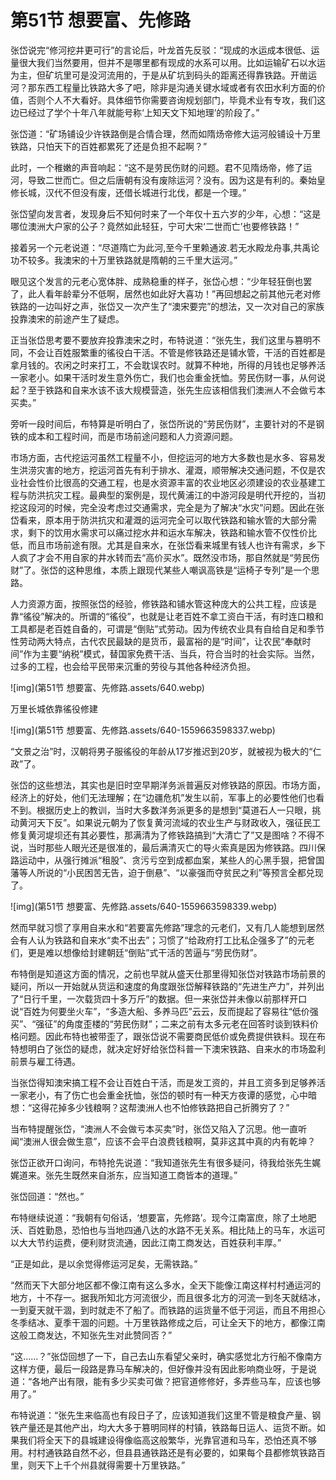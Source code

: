 # 第51节 想要富、先修路

张岱说完“修河挖井更可行”的言论后，叶龙首先反驳：“现成的水运成本很低、运量很大我们当然要用，但并不是哪里都有现成的水系可以用。比如运输矿石以水运为主，但矿坑里可是没河流用的，于是从矿坑到码头的距离还得靠铁路。开凿运河？那东西工程量比铁路大多了吧，除非是沟通关键水域或者有农田水利方面的价值，否则个人不大看好。具体细节你需要咨询规划部门，毕竟术业有专攻，我们这边已经过了学个十年八年就能号称‘上知天文下知地理’的阶段了。”

张岱道：“矿场铺设少许铁路倒是合情合理，然而如隋炀帝修大运河般铺设十万里铁路，只怕天下的百姓都累死了还是负担不起啊？”

此时，一个稚嫩的声音响起：“这不是劳民伤财的问题。君不见隋炀帝，修了运河，导致二世而亡。但之后唐朝有没有废除运河？没有。因为这是有利的。秦始皇修长城，汉代不但没有废，还借长城进行北伐，都是一个理。”

张岱望向发言者，发现身后不知何时来了一个年仅十五六岁的少年，心想：“这是哪位澳洲大户家的公子？竟然如此轻狂，宁可大宋‘二世而亡’也要修铁路！”

接着另一个元老说道：“尽道隋亡为此河,至今千里赖通波.若无水殿龙舟事,共禹论功不较多。我澳宋的十万里铁路就是隋朝的三千里大运河。”

眼见这个发言的元老心宽体胖、成熟稳重的样子，张岱心想：“少年轻狂倒也罢了，此人看年龄辈分不低啊，居然也如此好大喜功！”再回想起之前其他元老对修铁路的一边叫好之声，张岱又一次产生了“澳宋要完”的想法，又一次对自己的家族投靠澳宋的前途产生了疑虑。

正当张岱思考要不要放弃投靠澳宋之时，布特说道：“张先生，我们这里与篡明不同，不会让百姓服繁重的徭役白干活。不管是修铁路还是铺水管，干活的百姓都是拿月钱的。农闲之时来打工，不会耽误农时。就算不种地，所得的月钱也足够养活一家老小。如果干活时发生意外伤亡，我们也会重金抚恤。劳民伤财一事，从何说起？至于铁路和自来水该不该大规模营造，张先生应该相信我们澳洲人不会做亏本买卖。”

旁听一段时间后，布特算是听明白了，张岱所说的“劳民伤财”，主要针对的不是钢铁的成本和工程时间，而是市场前途问题和人力资源问题。

市场方面，古代挖运河虽然工程量不小，但挖运河的地方大多数也是水多、容易发生洪涝灾害的地方，挖运河首先有利于排水、灌溉，顺带解决交通问题，不仅是农业社会性价比很高的交通工程，也是水资源丰富的农业地区必须建设的农业基建工程与防洪抗灾工程。最典型的案例是，现代黄浦江的中游河段是明代开挖的，当初挖这段河的时候，完全没考虑过交通需求，完全是为了解决“水灾”问题。因此在张岱看来，原本用于防洪抗灾和灌溉的运河完全可以取代铁路和输水管的大部分需求，剩下的饮用水需求可以痛过挖水井和运水车解决，铁路和输水管不仅性价比低，而且市场前途有限。尤其是自来水，在张岱看来城里有钱人也许有需求，乡下人疯了才会不用自家的井水转而去“高价买水”。既然没市场，那自然就是“劳民伤财”了。张岱的这种思维，本质上跟现代某些人嘲讽高铁是“运椅子专列”是一个思路。

人力资源方面，按照张岱的经验，修铁路和铺水管这种庞大的公共工程，应该是靠“徭役”解决的。所谓的“徭役”，也就是让老百姓不拿工资白干活，有时连口粮和工具都是老百姓自备的，可谓是“倒贴”式劳动。因为传统农业具有自给自足和季节性劳动两大特点，古代农民最缺的是货币，最富裕的是“时间”，让农民“奉献时间”作为主要“纳税”模式，替国家免费干活、当兵，符合当时的社会实际。当然，过多的工程，也会给平民带来沉重的劳役与其他各种经济负担。

![img](第51节  想要富、先修路.assets/640.webp)

万里长城依靠徭役修建

![img](第51节  想要富、先修路.assets/640-1559663598337.webp)



“文景之治”时，汉朝将男子服徭役的年龄从17岁推迟到20岁，就被视为极大的“仁政”了。



张岱的这些想法，其实也是旧时空早期洋务派普遍反对修铁路的原因。市场方面，经济上的好处，他们无法理解；在“边疆危机”发生以前，军事上的必要性他们也看不到。根据历史上的教训，当时大多数洋务派更多的是想到“莫道石人一只眼，挑动黄河天下反”。如果说元朝为了恢复黄河流域的农业生产与财政收入，强征民工修复黄河堤坝还有其必要性，那满清为了修铁路搞到“大清亡了”又是图啥？不得不说，当时那些人眼光还是很准的，最后满清灭亡的导火索真是因为修铁路。四川保路运动中，从强行摊派“租股”、贪污亏空到成都血案，某些人的心黑手狠，把曾国藩等人所说的“小民困苦无告，迫于倒悬”、“以豪强而夺贫民之利”等预言全都兑现了。

![img](第51节  想要富、先修路.assets/640-1559663598339.webp)

然而早就习惯了享用自来水和“若要富先修路”理念的元老们，又有几人能想到居然会有人认为铁路和自来水“卖不出去”；习惯了“给政府打工比私企强多了”的元老们，更是难以想像给封建朝廷“倒贴”式干活的苦逼与“劳民伤财”。

布特倒是知道这方面的情况，之前也早就从盛天仕那里得知张岱对铁路市场前景的疑问，所以一开始就从货运和速度的角度跟张岱解释铁路的“先进生产力”，并列出了“日行千里，一次载货四十多万斤”的数据。但一来张岱并未像以前那样开口说“百姓为何要坐火车”，“多造大船、多养马匹”云云，反而提起了容易往“低价强买”、“强征”的角度歪楼的“劳民伤财”；二来之前有太多元老在回答时谈到铁料价格问题。因此布特也被带歪了，跟张岱说不需要商民低价或免费提供铁料。现在布特想明白了张岱的疑虑，就决定好好给张岱科普一下澳宋铁路、自来水的市场盈利前景与雇工待遇。

当张岱得知澳宋搞工程不会让百姓白干活，而是发工资的，并且工资多到足够养活一家老小，有了伤亡也会重金抚恤，张岱的顿时有一种天方夜谭的感觉，心中暗想：“这得花掉多少钱粮啊？这帮澳洲人也不怕修铁路把自己折腾穷了？”

当布特提醒张岱，“澳洲人不会做亏本买卖”时，张岱又陷入了沉思。他一直听闻“澳洲人很会做生意”，应该不会平白浪费钱粮啊，莫非这其中真的内有乾坤？

张岱正欲开口询问，布特抢先说道：“我知道张先生有很多疑问，待我给张先生娓娓道来。张先生既然来自浙东，应当知道工商皆本的道理。”

张岱回道：“然也。”

布特继续说道：“我朝有句俗话，‘想要富，先修路’。现今江南富庶，除了土地肥沃、百姓勤恳，恐怕也与当地四通八达的水路不无关系。相比陆上的马车，水运可以大大节约运费，便利财货流通，因此江南工商发达，百姓获利丰厚。”

“正是如此，是以余觉得修运河足矣，无需铁路。”

“然而天下大部分地区都不像江南有这么多水，全天下能像江南这样村村通运河的地方，十不存一。据我所知北方河流很少，而且很多北方的河流一到冬天就结冰，一到夏天就干涸，到时就走不了船了。而铁路的运货量不低于河运，而且不用担心冬季结冰、夏季干涸的问题。十万里铁路修成之后，可让全天下的地方，都像江南这般工商发达，不知张先生对此赞同否？”

“这……？”张岱回想了一下，自己去山东看望父亲时，确实感觉北方行船不像南方这样方便，最后一段路是靠马车解决的，但好像并没有因此影响商业呀，于是说道：“各地产出有限，能有多少买卖可做？把官道修修好，多弄些马车，应该也够用了。”

布特说道：“张先生来临高也有段日子了，应该知道我们这里不管是粮食产量、钢铁产量还是其他产出，均大大多于篡明同样的村镇，铁路每日运人、运货不断。如果我们将全天下的县城建设得像临高这般繁华，光靠官道和马车，恐怕还真不够用。村村通铁路自然不必，但县县通铁路还是有必要的，如果每个县都修筑铁路百里，则天下上千个州县就得需要十万里铁路。”
